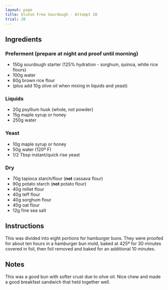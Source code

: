 ```yaml
---
layout: page
title: Gluten Free Sourdough - Attempt 20
trial: 20
---
```


## Ingredients

### Preferment (prepare at night and proof until morning)
- 150g sourdough starter (125% hydration - sorghum, quinoa, white rice flours)
- 100g water
- 80g brown rice flour
- (plus add 10g olive oil when mixing in liquids and yeast)

### Liquids
- 20g psyllium husk (whole, not powder)
- 15g maple syrup or honey
- 250g water

### Yeast
- 10g maple syrup or honey
- 50g water (120º F)
- 1/2 Tbsp instant/quick rise yeast

### Dry
- 70g tapioca starch/flour (**not** cassava flour)
- 90g potato starch (**not** potato flour)
- 40g millet flour
- 40g teff flour
- 40g sorghum flour
- 40g oat flour
- 12g fine sea salt

## Instructions

This was divided into eight portions for hamburger buns. They were proofed for about ten hours in a hamburger bun mold, baked at 425º for 30 minutes covered in foil, then foil removed and baked for an additional 10 minutes.

## Notes

This was a good bun with softer crust due to olive oil. Nice chew and made a good breakfast sandwich that held together well.
